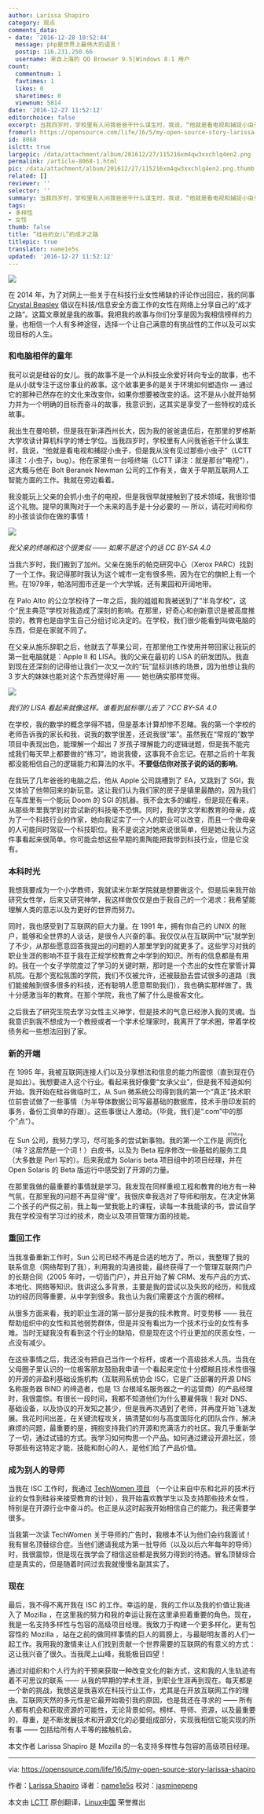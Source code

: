 ```yaml
---
author: Larissa Shapiro
category: 观点
comments_data:
- date: '2016-12-28 10:52:44'
  message: php是世界上最伟大的语言！
  postip: 116.231.250.66
  username: 来自上海的 QQ Browser 9.5|Windows 8.1 用户
count:
  commentnum: 1
  favtimes: 1
  likes: 0
  sharetimes: 0
  viewnum: 5814
date: '2016-12-27 11:52:12'
editorchoice: false
excerpt: 当我四岁时，学校里有人问我爸爸干什么谋生时，我说，“他就是看电视和捕捉小虫子，但是我从没有见过那些小虫子”
fromurl: https://opensource.com/life/16/5/my-open-source-story-larissa-shapiro
id: 8068
islctt: true
largepic: /data/attachment/album/201612/27/115216xm4qw3xxchlq4en2.png
permalink: /article-8068-1.html
pic: /data/attachment/album/201612/27/115216xm4qw3xxchlq4en2.png.thumb.jpg
related: []
reviewer: ''
selector: ''
summary: 当我四岁时，学校里有人问我爸爸干什么谋生时，我说，“他就是看电视和捕捉小虫子，但是我从没有见过那些小虫子”
tags:
- 多样性
- 女性
thumb: false
title: “硅谷的女儿”的成才之路
titlepic: true
translator: name1e5s
updated: '2016-12-27 11:52:12'
---
```


![](/data/attachment/album/201612/27/115216xm4qw3xxchlq4en2.png)


在 2014 年，为了对网上一些关于在科技行业女性稀缺的评论作出回应，我的同事 [Crystal Beasley](http://skinnywhitegirl.com/blog/my-nerd-story/1101/) 倡议在科技/信息安全方面工作的女性在网络上分享自己的“成才之路”。这篇文章就是我的故事。我把我的故事与你们分享是因为我相信榜样的力量，也相信一个人有多种途径，选择一个让自己满意的有挑战性的工作以及可以实现目标的人生。


### 和电脑相伴的童年


我可以说是硅谷的女儿。我的故事不是一个从科技业余爱好转向专业的故事，也不是从小就专注于这份事业的故事。这个故事更多的是关于环境如何塑造你 — 通过它的那种已然存在的文化来改变你，如果你想要被改变的话。这不是从小就开始努力并为一个明确的目标而奋斗的故事，我意识到，这其实是享受了一些特权的成长故事。


我出生在曼哈顿，但是我在新泽西州长大，因为我的爸爸退伍后，在那里的罗格斯大学攻读计算机科学的博士学位。当我四岁时，学校里有人问我爸爸干什么谋生时，我说，“他就是看电视和捕捉小虫子，但是我从没有见过那些小虫子”（LCTT 译注：小虫子，bug）。他在家里有一台哑终端（LCTT 译注：就是那台“电视”），这大概与他在 Bolt Beranek Newman 公司的工作有关，做关于早期互联网人工智能方面的工作。我就在旁边看着。


我没能玩上父亲的会抓小虫子的电视，但是我很早就接触到了技术领域，我很珍惜这个礼物。提早的熏陶对于一个未来的高手是十分必要的 — 所以，请花时间和你的小孩谈谈你在做的事情！


![](/data/attachment/album/201612/27/115217bgeaeg773uup7per.png)


*我父亲的终端和这个很类似 —— 如果不是这个的话 CC BY-SA 4.0*


当我六岁时，我们搬到了加州。父亲在施乐的帕克研究中心（Xerox PARC）找到了一个工作。我记得那时我认为这个城市一定有很多熊，因为在它的旗帜上有一个熊。在1979年，帕洛阿图市还是一个大学城，还有果园和开阔地带。


在 Palo Alto 的公立学校待了一年之后，我的姐姐和我被送到了“半岛学校”，这个“民主典范”学校对我造成了深刻的影响。在那里，好奇心和创新意识是被高度推崇的，教育也是由学生自己分组讨论决定的。在学校，我们很少能看到叫做电脑的东西，但是在家就不同了。


在父亲从施乐辞职之后，他就去了苹果公司，在那里他工作使用并带回家让我玩的第一批电脑就是：Apple II 和 LISA。我的父亲在最初的 LISA 的研发团队。我直到现在还深刻的记得他让我们一次又一次的“玩”鼠标训练的场景，因为他想让我的 3 岁大的妹妹也能对这个东西觉得好用 —— 她也确实那样觉得。


![](/data/attachment/album/201612/27/115218sbloxgs6eo2cxjyh.jpg)


*我们的 LISA 看起来就像这样。谁看到鼠标哪儿去了？CC BY-SA 4.0*


在学校，我的数学的概念学得不错，但是基本计算却惨不忍睹。我的第一个学校的老师告诉我的家长和我，说我的数学很差，还说我很“笨”。虽然我在“常规的”数学项目中表现出色，能理解一个超出 7 岁孩子理解能力的逻辑谜题，但是我不能完成我们每天早上都要做的“练习”。她说我傻，这事我不会忘记。在那之后的十年我都没能相信自己的逻辑能力和算法的水平。**不要低估你对孩子说的话的影响**。


在我玩了几年爸爸的电脑之后，他从 Apple 公司跳槽到了 EA，又跳到了 SGI，我又体验了他带回来的新玩意。这让我们认为我们家的房子是镇里最酷的，因为我们在车库里有一个能玩 Doom 的 SGI 的机器。我不会太多的编程，但是现在看来，从那些年里我学到对尝试新的科技毫不恐惧。同时，我的学文学和教育的母亲，成为了一个科技行业的作家，她向我证实了一个人的职业可以改变，而且一个做母亲的人可能同时驾驭一个科技职位。我不是说这对她来说很简单，但是她让我认为这件事看起来很简单。你可能会想这些早期的熏陶能把我带到科技行业，但是它没有。


### 本科时光


我想我要成为一个小学教师，我就读米尔斯学院就是想要做这个。但是后来我开始研究女性学，后来又研究神学，我这样做仅仅是由于我自己的一个渴求：我希望能理解人类的意志以及为更好的世界而努力。


同时，我也感受到了互联网的巨大力量。在 1991 年，拥有你自己的 UNIX 的账户，能够和全世界的人谈话，是很令人兴奋的事。我仅仅从在互联网中“玩”就学到了不少，从那些愿意回答我提出的问题的人那里学到的就更多了。这些学习对我的职业生涯的影响不亚于我在正规学校教育之中学到的知识。所有的信息都是有用的。我在一个女子学院度过了学习的关键时期，那时是一个杰出的女性在掌管计算机院。在那个宽松氛围的学院，我们不仅被允许，还被鼓励去尝试很多的道路（我们能接触到很多很多的科技，还有聪明人愿意帮助我们），我也确实那样做了。我十分感激当年的教育。在那个学院，我也了解了什么是极客文化。


之后我去了研究生院去学习女性主义神学，但是技术的气息已经渗入我的灵魂。当我意识到我不想成为一个教授或者一个学术伦理家时，我离开了学术圈，带着学校债务和一些想法回到了家。


### 新的开端


在 1995 年，我被互联网连接人们以及分享想法和信息的能力所震惊（直到现在仍是如此）。我想要进入这个行业。看起来我好像要“女承父业”，但是我不知道如何开始。我开始在硅谷做临时工，从 Sun 微系统公司得到我的第一个“真正”技术职位前尝试做了一些事情（为半导体数据公司写最基础的数据库，技术手册印发前的事务，备份工资单的存跟）。这些事很让人激动。（毕竟，我们是“.com”中的那个”点“）。


在 Sun 公司，我努力学习，尽可能多的尝试新事物。我的第一个工作是<ruby> 网页化 <rt>  HTMLing </rt></ruby>（啥？这居然是一个词！）白皮书，以及为 Beta 程序修改一些基础的服务工具（大多数是 Perl 写的）。后来我成为 Solaris beta 项目组中的项目经理，并在 Open Solaris 的 Beta 版运行中感受到了开源的力量。


在那里我做的最重要的事情就是学习。我发现在同样重视工程和教育的地方有一种气氛，在那里我的问题不再显得“傻”。我很庆幸我选对了导师和朋友。在决定休第二个孩子的产假之前，我上每一堂我能上的课程，读每一本我能读的书，尝试自学我在学校没有学习过的技术，商业以及项目管理方面的技能。


### 重回工作


当我准备重新工作时，Sun 公司已经不再是合适的地方了。所以，我整理了我的联系信息（网络帮到了我），利用我的沟通技能，最终获得了一个管理互联网门户的长期合同（2005 年时，一切皆门户），并且开始了解 CRM、发布产品的方式、本地化、网络等知识。我讲这么多背景，主要是我的尝试以及失败的经历，和我成功的经历同等重要，从中学到很多。我也认为我们需要这个方面的榜样。


从很多方面来看，我的职业生涯的第一部分是我的技术教育。时变势移 —— 我在帮助组织中的女性和其他弱势群体，但是并没有看出为一个技术行业的女性有多难。当时无疑我没有看到这个行业的缺陷，但是现在这个行业更加的厌恶女性，一点没有减少。


在这些事情之后，我还没有把自己当作一个标杆，或者一个高级技术人员。当我在父母圈子里认识的一位极客朋友鼓励我申请一个看起来定位十分模糊且技术性很强的开源的非盈利基础设施机构（互联网系统协会 ISC，它是广泛部署的开源 DNS 名称服务器 BIND 的缔造者，也是 13 台根域名服务器之一的运营商）的产品经理时，我很震惊。有很长一段时间，我都不知道他们为什么要雇佣我！我对 DNS、基础设备，以及协议的开发知之甚少，但是我再次遇到了老师，并再度开始飞速发展。我花时间出差，在关键流程攻关，搞清楚如何与高度国际化的团队合作，解决麻烦的问题，最重要的是，拥抱支持我们的开源和充满活力的社区。我几乎重新学了一切，通过试错的方式。我学习如何构思一个产品。如何通过建设开源社区，领导那些有这特定才能，技能和耐心的人，是他们给了产品价值。


### 成为别人的导师


当我在 ISC 工作时，我通过 [TechWomen 项目](https://www.techwomen.org/mentorship/why-i-keep-coming-back-to-mentor-with-techwomen) （一个让来自中东和北非的技术行业的女性到硅谷来接受教育的计划），我开始喜欢教学生以及支持那些技术女性，特别是在开源行业中奋斗的。也正是从这时起我开始相信自己的能力。我还需要学很多。


当我第一次读 TechWomen 关于导师的广告时，我根本不认为他们会约我面试！我有冒名顶替综合症。当他们邀请我成为第一批导师（以及以后六年每年的导师）时，我很震惊，但是现在我学会了相信这些都是我努力得到的待遇。冒名顶替综合症是真实的，但是随着时间过去我就慢慢名副其实了。


### 现在


最后，我不得不离开我在 ISC 的工作。幸运的是，我的工作以及我的价值让我进入了 Mozilla ，在这里我的努力和我的幸运让我在这里承担着重要的角色。现在，我是一名支持多样性与包容的高级项目经理。我致力于构建一个更多样化，更有包容性的 Mozilla ，站在之前的做同样事情的巨人的肩膀上，与最聪明友善的人们一起工作。我用我的激情来让人们找到贡献一个世界需要的互联网的有意义的方式：这让我兴奋了很久。当我爬上山峰，我能极目四望！


通过对组织和个人行为的干预来获取一种改变文化的新方式，这和我的人生轨迹有着不可思议的联系 —— 从我的早期的学术生涯，到职业生涯再到现在。每天都是一个新的挑战，我想这是我喜欢在科技行业工作，尤其是在开放互联网工作的理由。互联网天然的多元性是它最开始吸引我的原因，也是我还在寻求的 —— 所有人都有机会和获取资源的可能性，无论背景如何。榜样、导师、资源，以及最重要的，尊重，是不断发展技术和开源文化的必要组成部分，实现我相信它能实现的所有事 —— 包括给所有人平等的接触机会。


本文作者 Larissa Shapiro 是 Mozilla 的一名支持多样性与包容的高级项目经理。




---


via: <https://opensource.com/life/16/5/my-open-source-story-larissa-shapiro>


作者：[Larissa Shapiro](https://opensource.com/users/larissa-shapiro) 译者：[name1e5s](https://github.com/name1e5s) 校对：[jasminepeng](https://github.com/jasminepeng)


本文由 [LCTT](https://github.com/LCTT/TranslateProject) 原创翻译，[Linux中国](https://linux.cn/) 荣誉推出